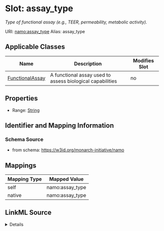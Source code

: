 

# Slot: assay_type 


_Type of functional assay (e.g., TEER, permeability, metabolic activity)._





URI: [namo:assay_type](https://w3id.org/monarch-initiative/namo/assay_type)
Alias: assay_type

<!-- no inheritance hierarchy -->





## Applicable Classes

| Name | Description | Modifies Slot |
| --- | --- | --- |
| [FunctionalAssay](FunctionalAssay.md) | A functional assay used to assess biological capabilities |  no  |






## Properties

* Range: [String](String.md)




## Identifier and Mapping Information






### Schema Source


* from schema: https://w3id.org/monarch-initiative/namo




## Mappings

| Mapping Type | Mapped Value |
| ---  | ---  |
| self | namo:assay_type |
| native | namo:assay_type |




## LinkML Source

<details>
```yaml
name: assay_type
description: Type of functional assay (e.g., TEER, permeability, metabolic activity).
from_schema: https://w3id.org/monarch-initiative/namo
rank: 1000
alias: assay_type
owner: FunctionalAssay
domain_of:
- FunctionalAssay
range: string

```
</details>